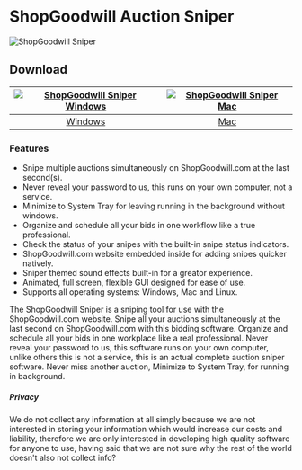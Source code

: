 # ShopGoodwill Auction Sniper
![ShopGoodwill Sniper](https://github.com/Auction-Sniper/ShopGoodwill/blob/main/images/shopgoodwillsniper2.png?raw=true)
## Download
[![ShopGoodwill Sniper Windows](https://github.com/Auction-Sniper/ShopGoodwill/blob/main/images/auctionsniper-windows.png?raw=true)](https://apps.microsoft.com/detail/9NLHNKNJM66J)  |  [![ShopGoodwill Sniper Mac](https://github.com/Auction-Sniper/ShopGoodwill/blob/main/images/auctionsniper-mac.png?raw=true)](https://github.com/appdownloads/software/raw/main/shopgoodwill-sniper-mac.zip)
:-------------------------:|:-------------------------:
[Windows](https://apps.microsoft.com/detail/9NLHNKNJM66J)             |  [Mac](https://github.com/appdownloads/software/raw/main/shopgoodwill-sniper-mac.zip)
### Features
- Snipe multiple auctions simultaneously on ShopGoodwill.com at the last second(s).
- Never reveal your password to us, this runs on your own computer, not a service.
- Minimize to System Tray for leaving running in the background without windows.
- Organize and schedule all your bids in one workflow like a true professional.
- Check the status of your snipes with the built-in snipe status indicators.
- ShopGoodwill.com website embedded inside for adding snipes quicker natively.
- Sniper themed sound effects built-in for a greator experience.
- Animated, full screen, flexible GUI designed for ease of use.
- Supports all operating systems: Windows, Mac and Linux.

The ShopGoodwill Sniper is a sniping tool for use with the ShopGoodwill.com website. Snipe all your auctions simultaneously at the last second on ShopGoodwill.com with this bidding software. Organize and schedule all your bids in one workplace like a real professional. Never reveal your password to us, this software runs on your own computer, unlike others this is not a service, this is an actual complete auction sniper software. Never miss another auction, Minimize to System Tray, for running in background.
##### Privacy
We do not collect any information at all simply because we are not interested in storing your information which would increase our costs and liability, therefore we are only interested in developing high quality software for anyone to use, having said that we are not sure why the rest of the world doesn't also not collect info?

